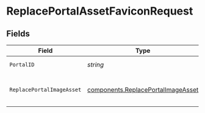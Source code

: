 # ReplacePortalAssetFaviconRequest


## Fields

| Field                                                                                    | Type                                                                                     | Required                                                                                 | Description                                                                              | Example                                                                                  |
| ---------------------------------------------------------------------------------------- | ---------------------------------------------------------------------------------------- | ---------------------------------------------------------------------------------------- | ---------------------------------------------------------------------------------------- | ---------------------------------------------------------------------------------------- |
| `PortalID`                                                                               | *string*                                                                                 | :heavy_check_mark:                                                                       | ID of the portal.                                                                        | f32d905a-ed33-46a3-a093-d8f536af9a8a                                                     |
| `ReplacePortalImageAsset`                                                                | [components.ReplacePortalImageAsset](../../models/components/replaceportalimageasset.md) | :heavy_check_mark:                                                                       | Update an image asset for the portal.                                                    | {<br/>"data": "data:image/jpeg;base64,bmljZV9sb29raW5nX3BpY3R1cmU="<br/>}                |